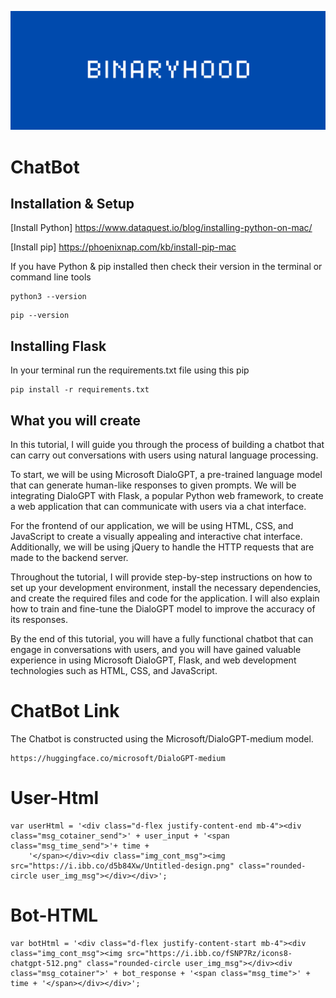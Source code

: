 ![Binaryhood](Logo/BinaryhoodLogo.png)

# ChatBot

## Installation & Setup

[Install Python] https://www.dataquest.io/blog/installing-python-on-mac/

[Install pip] https://phoenixnap.com/kb/install-pip-mac

If you have Python & pip installed then check their version in the terminal or command line tools

```
python3 --version
```

```
pip --version
```

## Installing Flask

In your terminal run the requirements.txt file using this pip

```
pip install -r requirements.txt
```

## What you will create

In this tutorial, I will guide you through the process of building a chatbot that can carry out conversations with users using natural language processing.

To start, we will be using Microsoft DialoGPT, a pre-trained language model that can generate human-like responses to given prompts. We will be integrating DialoGPT with Flask, a popular Python web framework, to create a web application that can communicate with users via a chat interface.

For the frontend of our application, we will be using HTML, CSS, and JavaScript to create a visually appealing and interactive chat interface. Additionally, we will be using jQuery to handle the HTTP requests that are made to the backend server.

Throughout the tutorial, I will provide step-by-step instructions on how to set up your development environment, install the necessary dependencies, and create the required files and code for the application. I will also explain how to train and fine-tune the DialoGPT model to improve the accuracy of its responses.

By the end of this tutorial, you will have a fully functional chatbot that can engage in conversations with users, and you will have gained valuable experience in using Microsoft DialoGPT, Flask, and web development technologies such as HTML, CSS, and JavaScript.

# ChatBot Link
The Chatbot is constructed using the Microsoft/DialoGPT-medium model.

```
https://huggingface.co/microsoft/DialoGPT-medium
```

# User-Html

```
var userHtml = '<div class="d-flex justify-content-end mb-4"><div class="msg_cotainer_send">' + user_input + '<span class="msg_time_send">'+ time + 
    '</span></div><div class="img_cont_msg"><img src="https://i.ibb.co/d5b84Xw/Untitled-design.png" class="rounded-circle user_img_msg"></div></div>';
```

# Bot-HTML

```
var botHtml = '<div class="d-flex justify-content-start mb-4"><div class="img_cont_msg"><img src="https://i.ibb.co/fSNP7Rz/icons8-chatgpt-512.png" class="rounded-circle user_img_msg"></div><div class="msg_cotainer">' + bot_response + '<span class="msg_time">' + time + '</span></div></div>';
```